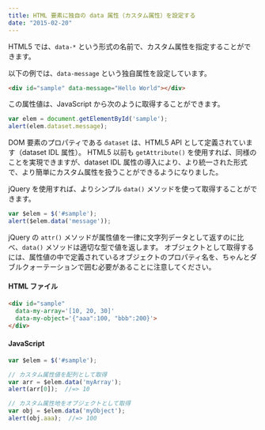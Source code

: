 ```yaml
---
title: HTML 要素に独自の data 属性（カスタム属性）を設定する
date: "2015-02-20"
---
```


HTML5 では、`data-*` という形式の名前で、カスタム属性を指定することができます。

以下の例では、`data-message` という独自属性を設定しています。

~~~ html
<div id="sample" data-message="Hello World"></div>
~~~

この属性値は、JavaScript から次のように取得することができます。

~~~ js
var elem = document.getElementById('sample');
alert(elem.dataset.message);
~~~

DOM 要素のプロパティである `dataset` は、HTML5 API として定義されています（dataset IDL 属性）。
HTML5 以前も `getAttribute()` を使用すれば、同様のことを実現できますが、dataset IDL 属性の導入により、より統一された形式で、より簡単にカスタム属性を扱うことができるようになりました。

jQuery を使用すれば、よりシンプル `data()` メソッドを使って取得することができます。

~~~ js
var $elem = $('#sample');
alert($elem.data('message'));
~~~

jQuery の `attr()` メソッドが属性値を一律に文字列データとして返すのに比べ、`data()` メソッドは適切な型で値を返します。
オブジェクトとして取得するには、属性値の中で定義されているオブジェクトのプロパティ名を、ちゃんとダブルクォーテーションで囲む必要があることに注意してください。

#### HTML ファイル

~~~ html
<div id="sample"
  data-my-array='[10, 20, 30]'
  data-my-object='{"aaa":100, "bbb":200}'>
</div>
~~~

#### JavaScript

~~~ js
var $elem = $('#sample');

// カスタム属性値を配列として取得
var arr = $elem.data('myArray');
alert(arr[0]);  //=> 10

// カスタム属性地をオブジェクトとして取得
var obj = $elem.data('myObject');
alert(obj.aaa);  //=> 100
~~~

